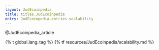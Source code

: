 ```yaml
---
layout: JudEcoinpedia
title: titles.JudEcoinpedia
entry: JudEcoinpedia.entries.scalability
---
```


@JudEcoinpedia_article

{% t global.lang_tag %}
{% tf resources/JudEcoinpedia/scalability.md %}

